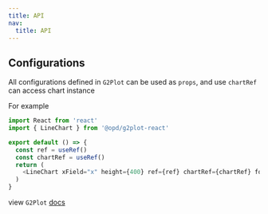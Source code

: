 ```yaml
---
title: API
nav:
  title: API
---
```


## Configurations

All configurations defined in `G2Plot` can be used as `props`, and use `chartRef` can access chart instance

For example

```js
import React from 'react'
import { LineChart } from '@opd/g2plot-react'

export default () => {
  const ref = useRef()
  const chartRef = useRef()
  return (
    <LineChart xField="x" height={400} ref={ref} chartRef={chartRef} forceFit />
  )
}
```

view `G2Plot` [docs](https://g2plot.antv.vision/en/docs/manual/introduction)

<API src="../../src/components/base/index.tsx" />
